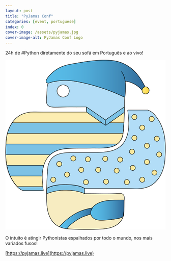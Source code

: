 ```yaml
---
layout: post
title: "PyJamas Conf"
categories: [event, portuguese]
index: 0
cover-image: /assets/pyjamas.jpg
cover-image-alt: PyJamas Conf Logo
---
```


24h de #Python diretamente do seu sofá em Português e ao vivo!

![PyJamas Logo](/assets/pyjamas.png)

O intuito é atingir Pythonistas espalhados por todo o mundo, nos mais variados fusos!

[https://pyjamas.live](https://pyjamas.live)
